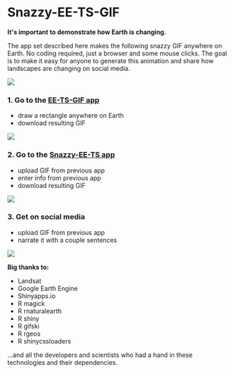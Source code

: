 # Snazzy-EE-TS-GIF
**It's important to demonstrate how Earth is changing.**

The app set described here makes the following snazzy GIF anywhere on Earth. No coding required, just a browser and some mouse clicks. The goal is to make it easy for anyone to generate this animation and share how landscapes are changing on social media.

<img src="https://github.com/jdbcode/Snazzy-EE-TS-GIF/raw/master/img/snazzy-ee-ts.gif">

### 1. Go to the [EE-TS-GIF app](https://emaprlab.users.earthengine.app/view/lt-gee-time-series-animator)
  - draw a rectangle anywhere on Earth
  - download resulting GIF

<img src="https://github.com/jdbcode/Snazzy-EE-TS-GIF/raw/master/img/ee-ts-gif.png">

### 2. Go to the [Snazzy-EE-TS app](https://jstnbraaten.shinyapps.io/snazzy-ee-ts-gif/)
  - upload GIF from previous app
  - enter info from previous app
  - download resulting GIF

<img src="https://github.com/jdbcode/Snazzy-EE-TS-GIF/raw/master/img/snazzy-ee-ts-gif.png">

### 3. Get on social media
  - upload GIF from previous app
  - narrate it with a couple sentences

<img src="https://github.com/jdbcode/Snazzy-EE-TS-GIF/raw/master/img/snazzy-ee-ts-media.png">

**Big thanks to:**

- Landsat
- Google Earth Engine
- Shinyapps.io
- R magick
- R rnaturalearth
- R shiny
- R gifski
- R rgeos
- R shinycssloaders

...and all the developers and scientists who had a hand in these technologies and their dependencies.













